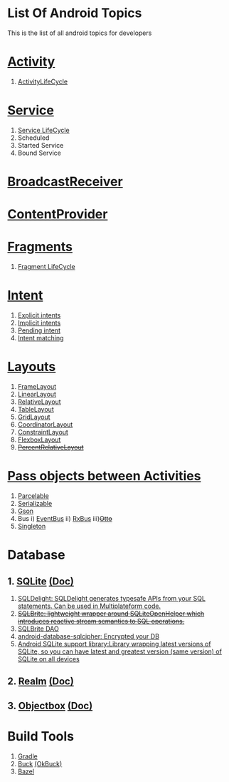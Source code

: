 # List Of Android Topics
This is the list of all android topics for developers


# [Activity](https://developer.android.com/guide/components/activities/index.html)
1. [ActivityLifeCycle](https://developer.android.com/guide/components/activities/activity-lifecycle.html)

# [Service](https://developer.android.com/guide/components/services.html)
1. [Service LifeCycle](https://developer.android.com/guide/components/services.html#Lifecycle)
2. Scheduled
3. Started Service
4. Bound Service

# [BroadcastReceiver](https://developer.android.com/guide/components/broadcasts.html)

# [ContentProvider](https://developer.android.com/guide/topics/providers/content-provider-basics.html)

# [Fragments](https://developer.android.com/guide/components/fragments.html)
1. [Fragment LifeCycle](https://developer.android.com/guide/components/fragments.html#Creating)

# [Intent](https://developer.android.com/guide/components/intents-filters.html)
1. [Explicit intents](https://developer.android.com/guide/components/intents-filters.html#Types)
2. [Implicit intents](https://developer.android.com/guide/components/intents-filters.html#Types)
3. [Pending intent](https://developer.android.com/guide/components/intents-filters.html#PendingIntent)
4. [Intent matching](https://developer.android.com/guide/components/intents-filters.html#imatch)

# [Layouts](https://developer.android.com/guide/topics/ui/declaring-layout.html)
1. [FrameLayout](https://developer.android.com/reference/android/widget/FrameLayout.html)
2. [LinearLayout](https://developer.android.com/guide/topics/ui/layout/linear.html)
3. [RelativeLayout](https://developer.android.com/guide/topics/ui/layout/relative.html)
4. [TableLayout](https://developer.android.com/guide/topics/ui/layout/grid.html)
5. [GridLayout](https://developer.android.com/reference/android/widget/GridLayout.html)
6. [CoordinatorLayout](http://guides.codepath.com/android/handling-scrolls-with-coordinatorlayout)
7. [ConstraintLayout](https://developer.android.com/training/constraint-layout/index.html)
8. [FlexboxLayout](https://android-developers.googleblog.com/2017/02/build-flexible-layouts-with.html)
9. ~~[PercentRelativeLayout](https://developer.android.com/reference/android/support/percent/PercentRelativeLayout.html)~~

# [Pass objects between Activities](http://alexzh.com/uncategorized/passing-object-by-intent/)
1. [Parcelable](https://www.sitepoint.com/transfer-data-between-activities-with-android-parcelable/)
2. [Serializable](http://www.developerphil.com/parcelable-vs-serializable/)
3. [Gson](https://stackoverflow.com/questions/21761438/how-to-pass-gson-serialised-object-to-intent-in-android)
4. Bus
i) [EventBus](http://greenrobot.org/eventbus/)
ii) [RxBus](https://blog.kaush.co/2014/12/24/implementing-an-event-bus-with-rxjava-rxbus/) 
iii)~~[Otto](http://square.github.io/otto/)~~ 
5. [Singleton](https://stackoverflow.com/questions/16517702/singleton-in-android)

# Database
## 1. [SQLite](https://www.sqlite.org/) [(Doc)](https://www.sqlite.org/quickstart.html)
1) [SQLDelight: SQLDelight generates typesafe APIs from your SQL statements. Can be used in Multiplateform code.](https://github.com/square/sqldelight/)
2) ~~[SQLBrite: lightweight wrapper around SQLiteOpenHelper which introduces reactive stream semantics to SQL operations. ](https://github.com/square/sqlbrite/#deprecated)~~
3) [SQLBrite DAO](https://github.com/sockeqwe/sqlbrite-dao)
4) [android-database-sqlcipher: Encrypted your DB](https://github.com/sqlcipher/android-database-sqlcipher)
5) [Android SQLite support library:Library wrapping latest versions of SQLite, so you can have latest and greatest version (same version) of SQLite on all devices](https://github.com/requery/sqlite-android)

## 2. [Realm](https://realm.io/)  [(Doc)](https://realm.io/docs/)
## 3. [Objectbox](http://objectbox.io/) [(Doc)](http://objectbox.io/documentation/introduction/)

# Build Tools
1) [Gradle](https://gradle.org/)
2) [Buck](https://buckbuild.com/) [(OkBuck)](https://github.com/uber/okbuck)
3) [Bazel](https://bazel.build/)

